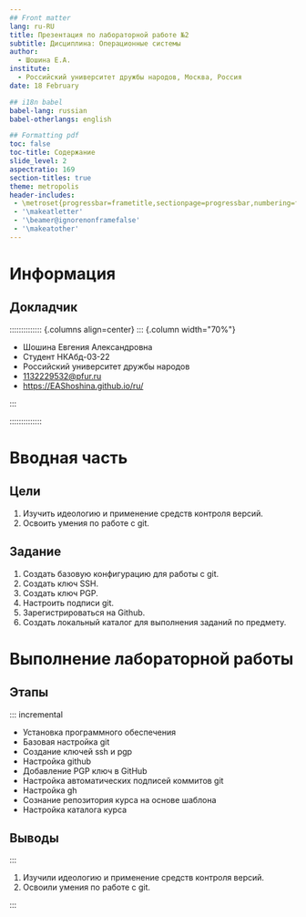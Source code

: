 ```yaml
---
## Front matter
lang: ru-RU
title: Презентация по лабораторной работе №2
subtitle: Дисциплина: Операционные системы
author:
  - Шошина Е.А.
institute:
  - Российский университет дружбы народов, Москва, Россия
date: 18 February

## i18n babel
babel-lang: russian
babel-otherlangs: english

## Formatting pdf
toc: false
toc-title: Содержание
slide_level: 2
aspectratio: 169
section-titles: true
theme: metropolis
header-includes:
 - \metroset{progressbar=frametitle,sectionpage=progressbar,numbering=fraction}
 - '\makeatletter'
 - '\beamer@ignorenonframefalse'
 - '\makeatother'
---
```


# Информация

## Докладчик

:::::::::::::: {.columns align=center}
::: {.column width="70%"}

  * Шошина Евгения Александровна
  * Студент НКАбд-03-22
  * Российский университет дружбы народов
  * [1132229532@pfur.ru](mailto:1132229532@pfur.ru)
  * <https://EAShoshina.github.io/ru/>

:::

::::::::::::::

# Вводная часть

## Цели 

1) Изучить идеологию и применение средств контроля версий.
2) Освоить умения по работе с git.

## Задание
1) Создать базовую конфигурацию для работы с git.
2) Создать ключ SSH.
3) Создать ключ PGP.
4) Настроить подписи git.
5) Зарегистрироваться на Github.
6) Создать локальный каталог для выполнения заданий по предмету.

# Выполнение лабораторной работы

## Этапы

::: incremental

- Установка программного обеспечения
- Базовая настройка git
- Создание ключей ssh и pgp 
- Настройка github
- Добавление PGP ключ в GitHub
- Настройка автоматических подписей коммитов git
- Настройка gh
- Сознание репозитория курса на основе шаблона
- Настройка каталога курса


## Выводы

::: 

1) Изучили идеологию и применение средств контроля версий.
2) Освоили умения по работе с git.

:::


